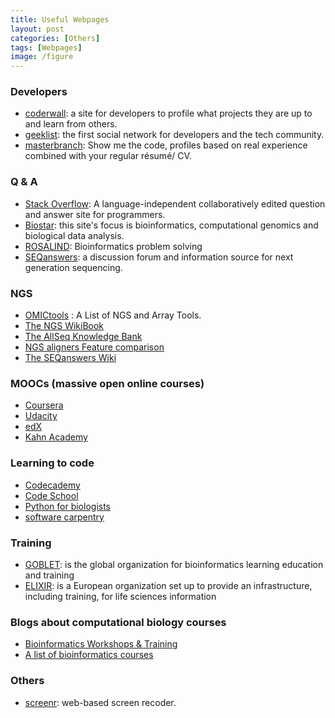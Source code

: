 ```yaml
---
title: Useful Webpages
layout: post
categories: [Others]
tags: [Webpages]
image: /figure
---
```


### Developers

* [coderwall](https://coderwall.com/): a site for developers to profile what projects they are up to and learn from others.  
* [geeklist](https://geekli.st/home): the first social network for developers and the tech community.     
* [masterbranch](https://masterbranch.com/): Show me the code, profiles based on real experience combined with your regular résumé/ CV.        

### Q & A 

* [Stack Overflow](http://stackoverflow.com/): A language-independent collaboratively edited question and answer site for programmers.      
* [Biostar](http://www.biostars.org/): this site's focus is bioinformatics, computational genomics and biological data analysis. 
* [ROSALIND](http://www.rosalind.info): Bioinformatics problem solving
* [SEQanswers](http://seqanswers.com/): a discussion forum and information source for next generation sequencing.

### NGS
  
* [OMICtools](http://omictools.com/) : A List of NGS and Array Tools.
* [The NGS WikiBook](http://en.wikibooks.org/wiki/Next_Generation_Sequencing)
* [The AllSeq Knowledge Bank](http://www.allseq.com/knowledgebank/)
* [NGS aligners Feature comparison](http://wwwdev.ebi.ac.uk/fg/hts_mappers/)
* [The SEQanswers Wiki](http://seqanswers.com/wiki/)

### MOOCs (massive open online courses)

* [Coursera](https://www.coursera.org/)
* [Udacity](https://www.udacity.com/)
* [edX](https://www.edx.org/)
* [Kahn Academy](https://www.khanacademy.org/)

### Learning to code

* [Codecademy](http://www.codecademy.com/)
* [Code School](https://www.codeschool.com/)
* [Python for biologists](http://pythonforbiologists.com/)
* [software carpentry](http://software-carpentry.org/)

### Training

* [GOBLET](http://www.mygoblet.org/): is the global organization for bioinformatics learning education and training
* [ELIXIR](http://www.elixir-europe.org/): is a European organization set up to provide an infrastructure, including training, for life sciences information

### Blogs about computational biology courses

* [Bioinformatics Workshops & Training](http://stephenturner.us/p/edu)
* [A list of bioinformatics courses](http://ged.msu.edu/angus/bioinformaticscourses.html)

### Others

* [screenr](http://www.screenr.com/): web-based screen recoder.      


